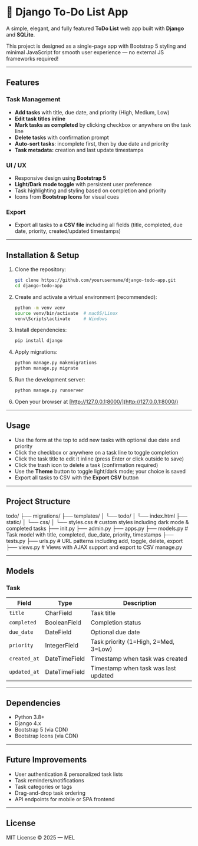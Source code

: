 # 📝 Django To-Do List App

A simple, elegant, and fully featured **ToDo List** web app built with **Django** and **SQLite**.

This project is designed as a single-page app with Bootstrap 5 styling and minimal JavaScript for smooth user experience — no external JS frameworks required!

---

## Features

### Task Management
- **Add tasks** with title, due date, and priority (High, Medium, Low)  
- **Edit task titles inline**  
- **Mark tasks as completed** by clicking checkbox or anywhere on the task line  
- **Delete tasks** with confirmation prompt  
- **Auto-sort tasks**: incomplete first, then by due date and priority  
- **Task metadata:** creation and last update timestamps  

### UI / UX
- Responsive design using **Bootstrap 5**  
- **Light/Dark mode toggle** with persistent user preference  
- Task highlighting and styling based on completion and priority  
- Icons from **Bootstrap Icons** for visual cues  

### Export
- Export all tasks to a **CSV file** including all fields (title, completed, due date, priority, created/updated timestamps)  

---

## Installation & Setup

1. Clone the repository:
    ```bash
    git clone https://github.com/yourusername/django-todo-app.git
    cd django-todo-app
    ```

2. Create and activate a virtual environment (recommended):
    ```bash
    python -m venv venv
    source venv/bin/activate  # macOS/Linux
    venv\Scripts\activate     # Windows
    ```

3. Install dependencies:
    ```bash
    pip install django
    ```

4. Apply migrations:
    ```bash
    python manage.py makemigrations
    python manage.py migrate
    ```

5. Run the development server:
    ```bash
    python manage.py runserver
    ```

6. Open your browser at [http://127.0.0.1:8000/](http://127.0.0.1:8000/)

---

## Usage

- Use the form at the top to add new tasks with optional due date and priority  
- Click the checkbox or anywhere on a task line to toggle completion  
- Click the task title to edit it inline (press Enter or click outside to save)  
- Click the trash icon to delete a task (confirmation required)  
- Use the **Theme** button to toggle light/dark mode; your choice is saved  
- Export all tasks to CSV with the **Export CSV** button  

---

## Project Structure

todo/
├── migrations/
├── templates/
│ └── todo/
│ └── index.html
├── static/
│ └── css/
│ └── styles.css # custom styles including dark mode & completed tasks
├── init.py
├── admin.py
├── apps.py
├── models.py # Task model with title, completed, due_date, priority, timestamps
├── tests.py
├── urls.py # URL patterns including add, toggle, delete, export
├── views.py # Views with AJAX support and export to CSV
manage.py


---

## Models

### Task

| Field       | Type          | Description                          |
|-------------|---------------|------------------------------------|
| `title`     | CharField     | Task title                         |
| `completed` | BooleanField  | Completion status                  |
| `due_date`  | DateField     | Optional due date                  |
| `priority`  | IntegerField  | Task priority (1=High, 2=Med, 3=Low) |
| `created_at`| DateTimeField | Timestamp when task was created    |
| `updated_at`| DateTimeField | Timestamp when task was last updated |

---

## Dependencies

- Python 3.8+  
- Django 4.x  
- Bootstrap 5 (via CDN)  
- Bootstrap Icons (via CDN)  

---

## Future Improvements

- User authentication & personalized task lists  
- Task reminders/notifications  
- Task categories or tags  
- Drag-and-drop task ordering  
- API endpoints for mobile or SPA frontend  

---

## License

MIT License © 2025 — MEL

